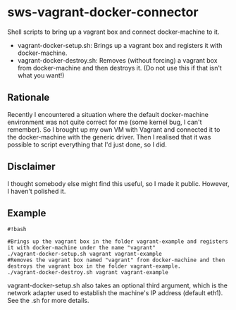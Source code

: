 # sws-vagrant-docker-connector #

Shell scripts to bring up a vagrant box and connect docker-machine to it.

* vagrant-docker-setup.sh: Brings up a vagrant box and registers it with docker-machine.
* vagrant-docker-destroy.sh: Removes (without forcing) a vagrant box from docker-machine and then destroys it. (Do not use this if that isn't what you want!)

## Rationale ##

Recently I encountered a situation where the default docker-machine environment was not quite correct for me (some kernel bug, I can't remember). So I brought up my own VM with Vagrant and connected it to the docker-machine with the generic driver. Then I realised that it was possible to script everything that I'd just done, so I did.

## Disclaimer ##

I thought somebody else might find this useful, so I made it public. However, I haven't polished it.

## Example ##


```
#!bash

#Brings up the vagrant box in the folder vagrant-example and registers it with docker-machine under the name "vagrant"
./vagrant-docker-setup.sh vagrant vagrant-example
#Removes the vagrant box named "vagrant" from docker-machine and then destroys the vagrant box in the folder vagrant-example.
./vagrant-docker-destroy.sh vagrant vagrant-example
```


vagrant-docker-setup.sh also takes an optional third argument, which is the network adapter used to establish the machine's IP address (default eth1). See the .sh for more details.